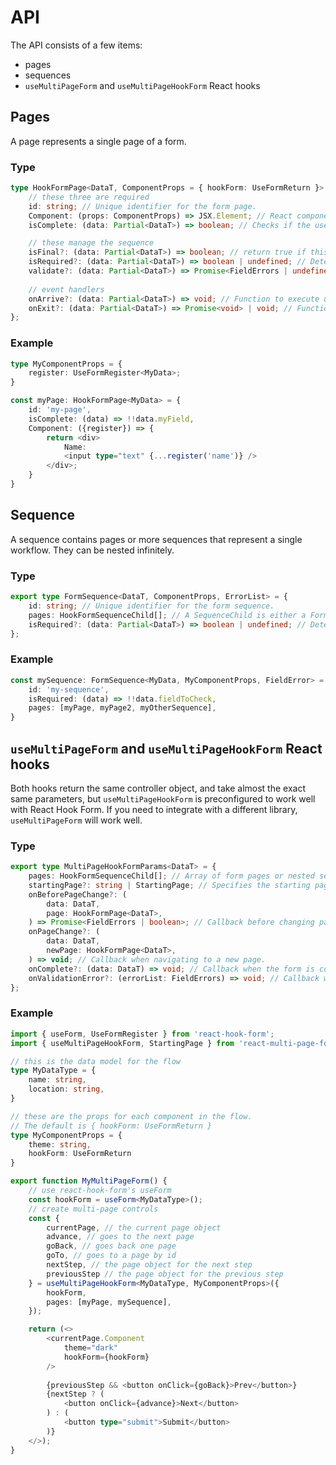 # API

The API consists of a few items:

- pages
- sequences
- `useMultiPageForm` and `useMultiPageHookForm` React hooks

## Pages

A page represents a single page of a form.

### Type
```typescript
type HookFormPage<DataT, ComponentProps = { hookForm: UseFormReturn }> = {
    // these three are required
	id: string; // Unique identifier for the form page.
    Component: (props: ComponentProps) => JSX.Element; // React component to render the form page.
    isComplete: (data: Partial<DataT>) => boolean; // Checks if the user has already filled out this page.

	// these manage the sequence
	isFinal?: (data: Partial<DataT>) => boolean; // return true if this should be the final page of the form.
    isRequired?: (data: Partial<DataT>) => boolean | undefined; // Determines if this page is needed based on form data. Default: () => true
    validate?: (data: Partial<DataT>) => Promise<FieldErrors | undefined>; // Determines whether or not to continue.
    
	// event handlers
	onArrive?: (data: Partial<DataT>) => void; // Function to execute upon arriving at this page.
    onExit?: (data: Partial<DataT>) => Promise<void> | void; // Function to execute when exiting the page.
};
```

### Example

```typescript
type MyComponentProps = {
	register: UseFormRegister<MyData>;
}

const myPage: HookFormPage<MyData> = {
	id: 'my-page',
	isComplete: (data) => !!data.myField,
	Component: ({register}) => {
		return <div>
			Name:
			<input type="text" {...register('name')} />
		</div>;
	}
}
```

## Sequence

A sequence contains pages or more sequences that represent a single workflow. They can be nested infinitely.

### Type

```ts
export type FormSequence<DataT, ComponentProps, ErrorList> = {
    id: string; // Unique identifier for the form sequence.
    pages: HookFormSequenceChild[]; // A SequenceChild is either a FormPage or a FormSequence.
    isRequired?: (data: Partial<DataT>) => boolean | undefined; // Determines if the sequence is needed based on form data.
};
```

### Example

```ts
const mySequence: FormSequence<MyData, MyComponentProps, FieldError> = {
	id: 'my-sequence',
	isRequired: (data) => !!data.fieldToCheck,
	pages: [myPage, myPage2, myOtherSequence],
}
```

## `useMultiPageForm` and `useMultiPageHookForm` React hooks

Both hooks return the same controller object, and take almost the exact same parameters, but `useMultiPageHookForm` is preconfigured to work well with React Hook Form. If you need to integrate with a different library, `useMultiPageForm` will work well.

### Type

```ts
export type MultiPageHookFormParams<DataT> = {
    pages: HookFormSequenceChild[]; // Array of form pages or nested sequences.
    startingPage?: string | StartingPage; // Specifies the starting page, default is StartingPage.FirstIncomplete
    onBeforePageChange?: (
        data: DataT,
        page: HookFormPage<DataT>,
    ) => Promise<FieldErrors | boolean>; // Callback before changing pages, returns error list or boolean to proceed.
    onPageChange?: (
        data: DataT,
        newPage: HookFormPage<DataT>,
    ) => void; // Callback when navigating to a new page.
    onComplete?: (data: DataT) => void; // Callback when the form is completed.
    onValidationError?: (errorList: FieldErrors) => void; // Callback when validation errors occur.
};
```

### Example

```ts
import { useForm, UseFormRegister } from 'react-hook-form';
import { useMultiPageHookForm, StartingPage } from 'react-multi-page-form/hookForm';

// this is the data model for the flow
type MyDataType = {
	name: string,
	location: string,
}

// these are the props for each component in the flow.
// The default is { hookForm: UseFormReturn }
type MyComponentProps = {
    theme: string,
    hookForm: UseFormReturn
}

export function MyMultiPageForm() {
    // use react-hook-form's useForm
	const hookForm = useForm<MyDataType>();
    // create multi-page controls
	const {
        currentPage, // the current page object
        advance, // goes to the next page
        goBack, // goes back one page
        goTo, // goes to a page by id
        nextStep, // the page object for the next step
        previousStep // the page object for the previous step
	} = useMultiPageHookForm<MyDataType, MyComponentProps>({
		hookForm,
		pages: [myPage, mySequence],
	});

    return (<>
        <currentPage.Component
            theme="dark"
            hookForm={hookForm}
        />
    
        {previousStep && <button onClick={goBack}>Prev</button>}
        {nextStep ? (
            <button onClick={advance}>Next</button>
        ) : (
            <button type="submit">Submit</button>
        )}
    </>);
}
```